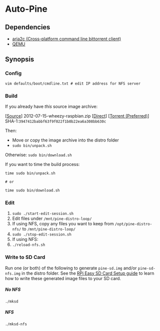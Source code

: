 # Auto-Pine

## Dependencies

* [aria2c (Cross-platform command line bittorrent client)](http://sourceforge.net/apps/trac/aria2/wiki/Download)
* [QEMU](http://www.qemu.org/)


## Synopsis

### Config

```
vim defaults/boot/cmdline.txt # edit IP address for NFS server
```

### Build

If you already have *this* source image archive:

[[Source](http://www.raspberrypi.org/downloads)] 2012-07-15-wheezy-raspbian.zip [[Direct](http://downloads.raspberrypi.org/images/raspbian/2012-07-15-wheezy-raspbian/2012-07-15-wheezy-raspbian.zip)] [[Torrent (Preferred)](http://downloads.raspberrypi.org/images/raspbian/2012-07-15-wheezy-raspbian/2012-07-15-wheezy-raspbian.zip.torrent)] SHA-1:`3947412babbf63f9f022f1b0b22ea6a308bb630c`

Then:
* Move or copy the image archive into the distro folder
* `sudo bin/unpack.sh`

Otherwise: `sudo bin/download.sh`

If you want to time the build process:

```
time sudo bin/unpack.sh

# or

time sudo bin/download.sh
```

### Edit

1. `sudo ./start-edit-session.sh`
1. Edit files under `/mnt/pine-distro-loop/`
 1. If using NFS, copy any files you want to keep from `/opt/pine-distro-nfs/` to `/mnt/pine-distro-loop/`
1. `sudo ./stop-edit-session.sh`
1. If using NFS:
 1. `./reload-nfs.sh`

### Write to SD Card

Run one (or both) of the following to generate `pine-sd.img` and/or `pine-sd-nfs.img` in the distro folder. See the [RPi Easy SD Card Setup guide](http://elinux.org/RPi_Easy_SD_Card_Setup) to learn how to write these generated image files to your SD card.

##### No NFS

```
./mksd
```

##### NFS

```
./mksd-nfs
```

